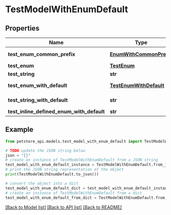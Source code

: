# TestModelWithEnumDefault


## Properties

Name | Type | Description | Notes
------------ | ------------- | ------------- | -------------
**test_enum_common_prefix** | [**EnumWithCommonPrefix**](EnumWithCommonPrefix.md) |  | [optional] [default to EnumWithCommonPrefix.VAL_2]
**test_enum** | [**TestEnum**](TestEnum.md) |  | 
**test_string** | **str** |  | [optional] 
**test_enum_with_default** | [**TestEnumWithDefault**](TestEnumWithDefault.md) |  | [optional] [default to TestEnumWithDefault.ZWEI]
**test_string_with_default** | **str** |  | [optional] [default to 'ahoy matey']
**test_inline_defined_enum_with_default** | **str** |  | [optional] [default to 'B']

## Example

```python
from petstore_api.models.test_model_with_enum_default import TestModelWithEnumDefault

# TODO update the JSON string below
json = "{}"
# create an instance of TestModelWithEnumDefault from a JSON string
test_model_with_enum_default_instance = TestModelWithEnumDefault.from_json(json)
# print the JSON string representation of the object
print(TestModelWithEnumDefault.to_json())

# convert the object into a dict
test_model_with_enum_default_dict = test_model_with_enum_default_instance.to_dict()
# create an instance of TestModelWithEnumDefault from a dict
test_model_with_enum_default_from_dict = TestModelWithEnumDefault.from_dict(test_model_with_enum_default_dict)
```
[[Back to Model list]](../README.md#documentation-for-models) [[Back to API list]](../README.md#documentation-for-api-endpoints) [[Back to README]](../README.md)


